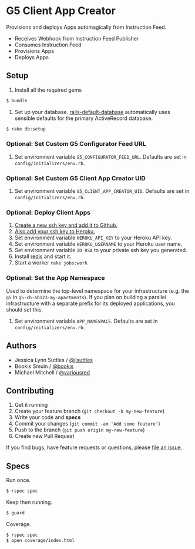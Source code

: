 # G5 Client App Creator

Provisions and deploys Apps automagically from Instruction Feed.

* Receives Webhook from Instruction Feed Publisher
* Consumes Instruction Feed
* Provisions Apps
* Deploys Apps


## Setup

1. Install all the required gems
```bash
$ bundle
```

1. Set up your database.
[rails-default-database](https://github.com/tpope/rails-default-database)
automatically uses sensible defaults for the primary ActiveRecord database.
```bash
$ rake db:setup
```

### Optional: Set Custom G5 Configurator Feed URL

1. Set environment variable `G5_CONFIGURATOR_FEED_URL`.
Defaults are set in `config/initializers/env.rb`.

### Optional: Set Custom G5 Client App Creator UID

1. Set environment variable `G5_CLIENT_APP_CREATOR_UID`.
Defaults are set in `config/initializers/env.rb`.

### Optional: Deploy Client Apps

1. [Create a new ssh key and add it to Github.](https://help.github.com/articles/generating-ssh-keys)
1. [Also add your ssh key to Heroku.](https://devcenter.heroku.com/articles/keys)
1. Set environment variable `HEROKU_API_KEY` to your Heroku API key.
1. Set environment variable `HEROKU_USERNAME` to your Heroku user name.
1. Set environment variable `ID_RSA` to your private ssh key you generated.
1. Install [redis](http://redis.io/) and start it.
1. Start a worker `rake jobs:work`

### Optional: Set the App Namespace
Used to determine the top-level namespace for your infrastructure (e.g. the `g5` in `g5-ch-ab123-my-apartments`).  If you plan on building a parallel infrastructure with a separate prefix for its deployed applications, you should set this.

1. Set environment variable `APP_NAMESPACE`.
Defaults are set in `config/initializers/env.rb`.


## Authors

* Jessica Lynn Suttles / [@jlsuttles](https://github.com/jlsuttles)
* Bookis Smuin / [@bookis](https://github.com/bookis)
* Michael Mitchell / [@variousred](https://github.com/variousred)


## Contributing

1. Get it running
1. Create your feature branch (`git checkout -b my-new-feature`)
1. Write your code and **specs**
1. Commit your changes (`git commit -am 'Add some feature'`)
1. Push to the branch (`git push origin my-new-feature`)
1. Create new Pull Request

If you find bugs, have feature requests or questions, please
[file an issue](https://github.com/g5search/g5-client-app-creator/issues).


## Specs

Run once.
```bash
$ rspec spec
```

Keep then running.
```bash
$ guard
```

Coverage.
```bash
$ rspec spec
$ open coverage/index.html
```
